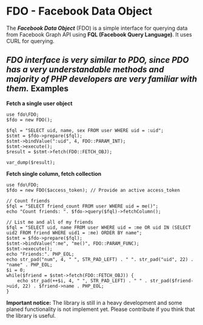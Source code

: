 FDO - Facebook Data Object
==========================

The _**Facebook Data Object**_ (FDO) is a simple interface for querying data from Facebook Graph API using **FQL (Facebook Query Language)**. It uses CURL for querying.

_FDO interface is very similar to PDO, since PDO has a very understandable methods and majority of PHP developers are very familiar with them._
Examples
--------

**Fetch a single user object**

    use fdo\FDO;
    $fdo = new FDO();

    $fql = "SELECT uid, name, sex FROM user WHERE uid = :uid";
    $stmt = $fdo->prepare($fql);
    $stmt->bindValue(":uid", 4, FDO::PARAM_INT);
    $stmt->execute();
    $result = $stmt->fetch(FDO::FETCH_OBJ);

    var_dump($result);

**Fetch single column, fetch collection**

    use fdo\FDO;
    $fdo = new FDO($access_token); // Provide an active access_token

    // Count friends
    $fql = "SELECT friend_count FROM user WHERE uid = me()";
    echo "Count friends: ". $fdo->query($fql)->fetchColumn();

    // List me and all of my friends
    $fql = "SELECT uid, name FROM user WHERE uid = :me OR uid IN (SELECT uid2 FROM friend WHERE uid1 = :me) ORDER BY name";
    $stmt = $fdo->prepare($fql);
    $stmt->bindValue(":me", "me()", FDO::PARAM_FUNC);
    $stmt->execute();
    echo "Friends:". PHP_EOL;
    echo str_pad("num", 4, " ", STR_PAD_LEFT) . " ". str_pad("uid", 22) . "name" . PHP_EOL;
    $i = 0;
    while($friend = $stmt->fetch(FDO::FETCH_OBJ)) {
        echo str_pad(++$i, 4, " ", STR_PAD_LEFT) . " " . str_pad($friend->uid, 22) . $friend->name . PHP_EOL;
    }

**Important notice:** The library is still in a heavy development and some planed functionality is not implement yet. Please contribute if you think that the library is useful.
